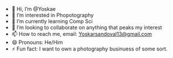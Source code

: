 - 👋 Hi, I’m @Yoskae
- 👀 I’m interested in Phopotography
- 🌱 I’m currently learning Comp Sci
- 💞️ I’m looking to collaborate on anything that peaks my interest
- 📫 How to reach me, email: Yoskarsandoval13@gmail.com
- 😄 Pronouns: He/Him
- ⚡ Fun fact: I want to own a photography businuess of some sort.

<!---
Yosk-as/Yosk-as is a ✨ special ✨ repository because its `README.md` (this file) appears on your GitHub profile.
You can click the Preview link to take a look at your changes.
--->
